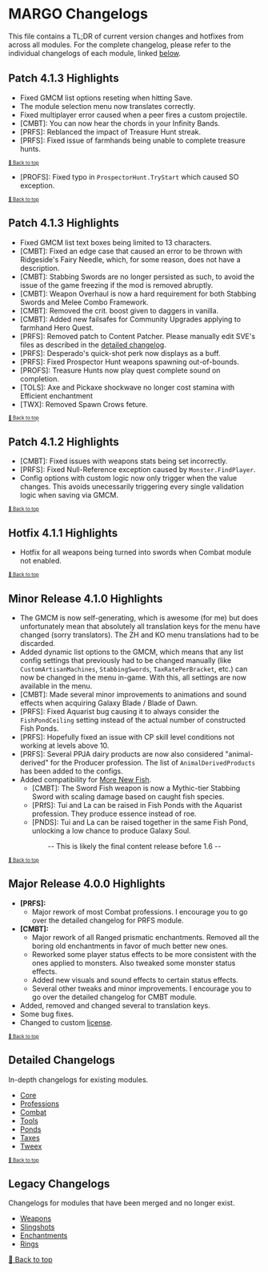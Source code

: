 ﻿# MARGO Changelogs

This file contains a TL;DR of current version changes and hotfixes from across all modules. For the complete changelog, please refer to the individual changelogs of each module, linked [below](#detailed-changelogs).

## Patch 4.1.3 Highlights

* Fixed GMCM list options reseting when hitting Save.
* The module selection menu now translates correctly.
* Fixed multiplayer error caused when a peer fires a custom projectile.
* [CMBT]: You can now hear the chords in your Infinity Bands.
* [PRFS]: Reblanced the impact of Treasure Hunt streak.
* [PRFS]: Fixed issue of farmhands being unable to complete treasure hunts.

<sup><sup>[🔼 Back to top](#margo-changelogs)</sup></sup>

* [PROFS]: Fixed typo in `ProspectorHunt.TryStart` which caused SO exception.

<sup><sup>[🔼 Back to top](#margo-changelogs)</sup></sup>

## Patch 4.1.3 Highlights

* Fixed GMCM list text boxes being limited to 13 characters.
* [CMBT]: Fixed an edge case that caused an error to be thrown with Ridgeside's Fairy Needle, which, for some reason, does not have a description.
* [CMBT]: Stabbing Swords are no longer persisted as such, to avoid the issue of the game freezing if the mod is removed abruptly.
* [CMBT]: Weapon Overhaul is now a hard requirement for both Stabbing Swords and Melee Combo Framework.
* [CMBT]: Removed the crit. boost given to daggers in vanilla.
* [CMBT]: Added new failsafes for Community Upgrades applying to farmhand Hero Quest.
* [PRFS]: Removed patch to Content Patcher. Please manually edit SVE's files as described in the [detailed changelog](Modules/Professions/CHANGELOG.md).
* [PRFS]: Desperado's quick-shot perk now displays as a buff.
* [PRFS]: Fixed Prospector Hunt weapons spawning out-of-bounds.
* [PROFS]: Treasure Hunts now play quest complete sound on completion.
* [TOLS]: Axe and Pickaxe shockwave no longer cost stamina with Efficient enchantment
* [TWX]: Removed Spawn Crows feture.

<sup><sup>[🔼 Back to top](#margo-changelogs)</sup></sup>

## Patch 4.1.2 Highlights

* [CMBT]: Fixed issues with weapons stats being set incorrectly.
* [PRFS]: Fixed Null-Reference exception caused by `Monster.FindPlayer`.
* Config options with custom logic now only trigger when the value changes. This avoids unecessarily triggering every single validation logic when saving via GMCM.

<sup><sup>[🔼 Back to top](#margo-changelogs)</sup></sup>

## Hotfix 4.1.1 Highlights

* Hotfix for all weapons being turned into swords when Combat module not enabled.

<sup><sup>[🔼 Back to top](#margo-changelogs)</sup></sup>

## Minor Release 4.1.0 Highlights

* The GMCM is now self-generating, which is awesome (for me) but does unfortunately mean that absolutely all translation keys for the menu have changed (sorry translators). The ZH and KO menu translations had to be discarded.
* Added dynamic list options to the GMCM, which means that any list config settings that previously had to be changed manually (like `CustomArtisanMachines`, `StabbingSwords`, `TaxRatePerBracket`, etc.) can now be changed in the menu in-game. With this, all settings are now available in the menu.
* [CMBT]: Made several minor improvements to animations and sound effects when acquiring Galaxy Blade / Blade of Dawn.
* [PRFS]: Fixed Aquarist bug causing it to always consider the `FishPondCeiling` setting instead of the actual number of constructed Fish Ponds.
* [PRFS]: Hopefully fixed an issue with CP skill level conditions not working at levels above 10.
* [PRFS]: Several PPJA dairy products are now also considered "animal-derived" for the Producer profession. The list of `AnimalDerivedProducts` has been added to the configs.
* Added compatibility for [More New Fish](https://www.nexusmods.com/stardewvalley/mods/3578).
    * [CMBT]: The Sword Fish weapon is now a Mythic-tier Stabbing Sword with scaling damage based on caught fish species.
    * [PRfS]: Tui and La can be raised in Fish Ponds with the Aquarist profession. They produce essence instead of roe.
    * [PNDS]: Tui and La can be raised together in the same Fish Pond, unlocking a low chance to produce Galaxy Soul.

<div align="center">-- This is likely the final content release before 1.6 --</div>

<sup><sup>[🔼 Back to top](#margo-changelogs)</sup></sup>

## Major Release 4.0.0 Highlights

* **[PRFS]:**
    * Major rework of most Combat professions. I encourage you to go over the detailed changelog for PRFS module.
* **[CMBT]:**
    * Major rework of all Ranged prismatic enchantments. Removed all the boring old enchantments in favor of much better new ones.
    * Reworked some player status effects to be more consistent with the ones applied to monsters. Also tweaked some monster status effects.
    * Added new visuals and sound effects to certain status effects.
    * Several other tweaks and minor improvements. I encourage you to go over the detailed changelog for CMBT module.
* Added, removed and changed several to translation keys.
* Some bug fixes.
* Changed to custom [license](LICENSE).

<sup><sup>[🔼 Back to top](#margo-changelogs)</sup></sup>

## Detailed Changelogs

In-depth changelogs for existing modules.

* [Core](Modules/Core/CHANGELOG.md)
* [Professions](Modules/Professions/CHANGELOG.md)
* [Combat](Modules/Combat/CHANGELOG.md)
* [Tools](Modules/Tools/CHANGELOG.md)
* [Ponds](Modules/Ponds/CHANGELOG.md)
* [Taxes](Modules/Taxes/CHANGELOG.md)
* [Tweex](Modules/Tweex/CHANGELOG.md)

<sup><sup>[🔼 Back to top](#margo-changelogs)</sup></sup>

## Legacy Changelogs

Changelogs for modules that have been merged and no longer exist.

* [Weapons](Modules/Combat/resources/legacy/CHANGELOG_WPNZ.md)
* [Slingshots](Modules/Combat/resources/legacy/CHANGELOG_SLNGS.md)
* [Enchantments](Modules/Combat/resources/legacy/CHANGELOG_ENCH.md)
* [Rings](Modules/Combat/resources/legacy/CHANGELOG_RNGS.md)

[🔼 Back to top](#margo-changelogs)